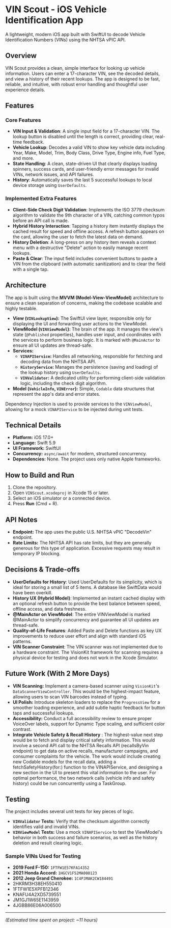 # VIN Scout - iOS Vehicle Identification App

A lightweight, modern iOS app built with SwiftUI to decode Vehicle Identification Numbers (VINs) using the NHTSA vPIC API.



## Overview

VIN Scout provides a clean, simple interface for looking up vehicle information. Users can enter a 17-character VIN, see the decoded details, and view a history of their recent lookups. The app is designed to be fast, reliable, and intuitive, with robust error handling and thoughtful user experience details.

## Features

### Core Features
- **VIN Input & Validation**: A single input field for a 17-character VIN. The lookup button is disabled until the length is correct, providing clear, real-time feedback.
- **Vehicle Lookup**: Decodes a valid VIN to show key vehicle data including Year, Make, Model, Trim, Body Class, Drive Type, Engine info, Fuel Type, and more.
- **State Handling**: A clean, state-driven UI that clearly displays loading spinners, success cards, and user-friendly error messages for invalid VINs, network issues, and API failures.
- **History**: Automatically saves the last 5 successful lookups to local device storage using `UserDefaults`.

### Implemented Extra Features
- **Client-Side Check Digit Validation**: Implements the ISO 3779 checksum algorithm to validate the 9th character of a VIN, catching common typos before an API call is made.
- **Hybrid History Interaction**: Tapping a history item instantly displays the cached result for speed and offline access. A refresh button appears on the card, allowing the user to fetch the latest data on demand.
- **History Deletion**: A long-press on any history item reveals a context menu with a destructive "Delete" action to easily manage recent lookups.
- **Paste & Clear**: The input field includes convenient buttons to paste a VIN from the clipboard (with automatic sanitization) and to clear the field with a single tap.

## Architecture

The app is built using the **MVVM (Model-View-ViewModel)** architecture to ensure a clean separation of concerns, making the codebase scalable and highly testable.

- **View (`VINLookupView`):** The SwiftUI view layer, responsible only for displaying the UI and forwarding user actions to the ViewModel.
- **ViewModel (`VINViewModel`):** The brain of the app. It manages the view's state (`@Published` properties), handles user input, and coordinates with the services to perform business logic. It is marked with `@MainActor` to ensure all UI updates are thread-safe.
- **Services:**
    - **`VINAPIService`:** Handles all networking, responsible for fetching and decoding data from the NHTSA API.
    - **`HistoryService`:** Manages the persistence (saving and loading) of the lookup history using `UserDefaults`.
    - **`VINValidator`:** A dedicated utility for performing client-side validation logic, including the check digit algorithm.
- **Model (`VehicleInfo`, `VINError`):** Simple, `Codable` data structures that represent the app's data and error states.

Dependency Injection is used to provide services to the `VINViewModel`, allowing for a mock `VINAPIService` to be injected during unit tests.

## Technical Details

- **Platform:** iOS 17.0+
- **Language:** Swift 5.9
- **UI Framework:** SwiftUI
- **Concurrency:** `async/await` for modern, structured concurrency.
- **Dependencies:** None. The project uses only native Apple frameworks.

## How to Build and Run

1.  Clone the repository.
2.  Open `VINScout.xcodeproj` in Xcode 15 or later.
3.  Select an iOS simulator or a connected device.
4.  Press **Run** (Cmd + R).

## API Notes

- **Endpoint:** The app uses the public U.S. NHTSA vPIC "DecodeVin" endpoint.
- **Rate Limits:** The NHTSA API has rate limits, but they are generally generous for this type of application. Excessive requests may result in temporary IP blocking.

## Decisions & Trade-offs


- **UserDefaults for History**: Used UserDefaults for its simplicity, which is ideal for storing a small list of 5 items. A database like SwiftData would have been overkill.
- **History UX (Hybrid Model)**: Implemented an instant cached display with an optional refresh button to provide the best balance between speed, offline access, and data freshness.
- **@MainActor on ViewModel**: The entire VINViewModel is marked @MainActor to simplify concurrency and guarantee all UI updates are thread-safe.
- **Quality-of-Life Features**: Added Paste and Delete functions as key UX improvements to reduce user effort and align with standard iOS patterns.
- **VIN Scanner Constraint**: The VIN scanner was not implemented due to a hardware constraint. The VisionKit framework for scanning requires a physical device for testing and does not work in the Xcode Simulator.

## Future Work (With 2 More Days)

- **VIN Scanning:** Implement a camera-based scanner using `VisionKit`'s `DataScannerViewController`. This would be the highest-impact feature, allowing users to scan VIN barcodes instead of typing.
- **UI Polish:** Introduce skeleton loaders to replace the `ProgressView` for a smoother loading experience, and add subtle haptic feedback for button taps and successful lookups.
- **Accessibility:** Conduct a full accessibility review to ensure proper VoiceOver labels, support for Dynamic Type scaling, and sufficient color contrast.
- **Integrate Vehicle Safety & Recall History** : The highest-value next step would be to fetch and display critical safety information. This would involve a second API call to the NHTSA Recalls API (recallsByVin endpoint) to get data on active recalls, manufacturer campaigns, and consumer complaints for the vehicle. The work would include creating new Codable models for the recall data, adding a fetchSafetyHistory(for:) function to the VINAPIService, and designing a new section in the UI to present this vital information to the user. For optimal performance, the two network calls (vehicle info and safety history) could be run concurrently using a TaskGroup.

## Testing

The project includes several unit tests for key pieces of logic.

- **`VINValidator` Tests:** Verify that the checksum algorithm correctly identifies valid and invalid VINs.
- **`VINViewModel` Tests:** Use a mock `VINAPIService` to test the ViewModel's behavior in both success and failure scenarios, as well as the history deletion and result clearing logic.

### Sample VINs Used for Testing

- **2019 Ford F-150:** `1FTFW1E57KFA14352`
- **2021 Honda Accord:** `1HGCV1F52MA000123`
- **2012 Jeep Grand Cherokee:** `1C4PJMAK2CW184491`
- 2HKRM3H38EH550410
- 1FTFW1E5XPFB12346
- KNAFU4A2XD5739551
- JM1GJ1W65E1143959
- 4JGBB86E06A006500

---
*(Estimated time spent on project: ~11 hours)*
